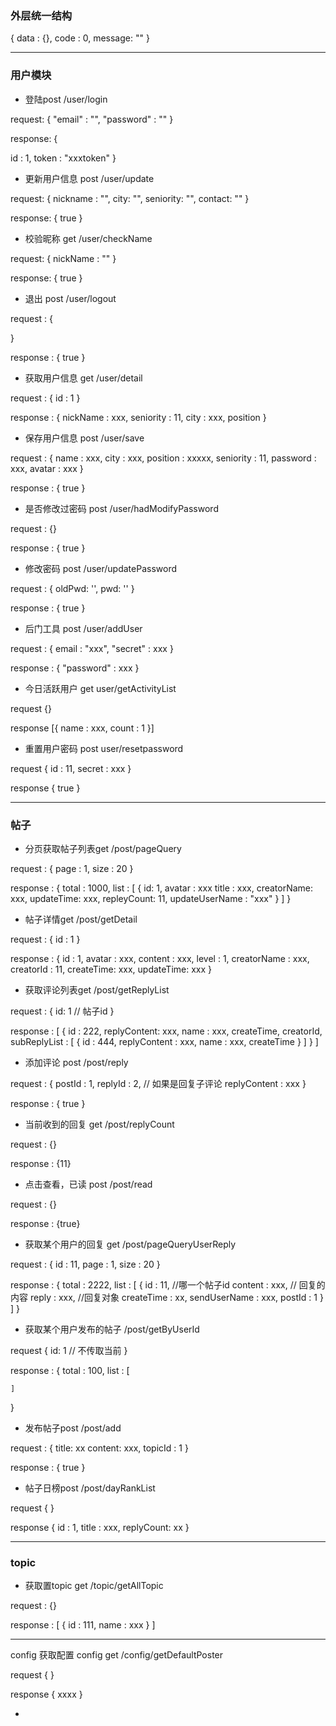 
### 外层统一结构

{
data : {},
code : 0,
message: ""
}

--- 
### 用户模块


- 登陆post /user/login

request: {
"email" : "",
"password" : ""
}


response: {

 id : 1,
 token : "xxxtoken"
}


- 更新用户信息 post /user/update

request: {
nickname : "",
city: "",
seniority: "",
contact: ""
}

response: {
true
}

- 校验昵称 get /user/checkName

request: {
nickName : ""
}

response: {
true
}

- 退出  post /user/logout

request : {

}

response : {
true
}


- 获取用户信息 get /user/detail

request : {
id : 1
}

response : {
nickName : xxx,
seniority : 11,
city : xxx,
position
}


- 保存用户信息 post /user/save

request : {
    name : xxx,
    city : xxx,
    position : xxxxx,
    seniority : 11,
    password : xxx,
    avatar : xxx
}

response : {
    true
}


- 是否修改过密码 post /user/hadModifyPassword

request : {}

response : {
    true
}


- 修改密码 post /user/updatePassword

request : {
    oldPwd: '',
    pwd: ''
}

response : {
    true
}

- 后门工具 post /user/addUser

request : {
email : "xxx",
"secret" : xxx
}

response : {
"password" : xxx
}

- 今日活跃用户 get user/getActivityList

request {}

response [{
    name : xxx,
    count : 1
}]


- 重置用户密码 post user/resetpassword

request {
    id : 11,
    secret : xxx
}

response {
    true
}


--- 
### 帖子

- 分页获取帖子列表get /post/pageQuery

request : {
page : 1,
size : 20
}

response : {
total : 1000,
list : [
{
id: 1,
avatar : xxx
title : xxx,
creatorName: xxx,
updateTime: xxx,
repleyCount: 11,
updateUserName : "xxx"
}
]
}


- 帖子详情get /post/getDetail

request : {
id : 1
}

response : {
id : 1,
avatar : xxx,
content : xxx,
level : 1,
creatorName : xxx,
creatorId : 11,
createTime: xxx,
updateTime: xxx
}


- 获取评论列表get /post/getReplyList

request : {
id: 1 // 帖子id
}

response : [
{
id : 222,
replyContent: xxx,
name : xxx,
createTime,
creatorId,
subReplyList : [
{
id : 444,
replyContent : xxx,
name : xxx,
createTime
}
]
}
]

- 添加评论 post /post/reply

request : {
postId : 1,
replyId : 2, // 如果是回复子评论
replyContent : xxx
}

response : {
true
}


- 当前收到的回复 get /post/replyCount

request : {}

response : {11}

- 点击查看，已读 post /post/read

request : {}

response : {true}


- 获取某个用户的回复 get /post/pageQueryUserReply

request : {
id : 11,
page : 1,
size : 20
}

response : {
total : 2222,
list : [
{
id : 11,  //哪一个帖子id
content : xxx,  // 回复的内容
reply : xxx,  //回复对象
createTime : xx,
sendUserName : xxx,
postId : 1
}
]
}

- 获取某个用户发布的帖子 /post/getByUserId

request {
  id: 1 // 不传取当前
}

response : {
    total : 100,
    list : [

 
    ] 
}

- 发布帖子post  /post/add

request : {
title: xx
content: xxx,
topicId : 1
}

response : {
true
}


- 帖子日榜post /post/dayRankList

request {
}

response {
    id : 1,
    title : xxx,
    replyCount: xx
}

--- 
### topic
- 获取置topic get  /topic/getAllTopic

request : {}

response : [
{
id : 111,
name : xxx
}
]


---
config
获取配置  config get /config/getDefaultPoster

request {
}

response {
   xxxx
}


- 
